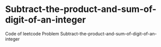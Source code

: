 # Subtract-the-product-and-sum-of-digit-of-an-integer
Code of leetcode Problem Subtract-the-product-and-sum-of-digit-of-an-integer
